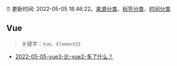 :alarm_clock: 更新时间: 2022-05-05 18:46:22。[来源分类](../README.md)、[标签分类](../TAGS.md)、[时间分类](../TIMELINE.md)

## Vue


> 关键字：`Vue`、`ElementUI`



- [2022-05-05-vue3-比-vue2-多了什么？](https://www.v2ex.com/t/851027) 